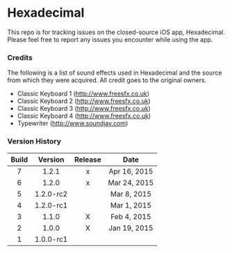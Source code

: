 Hexadecimal
===========

This repo is for tracking issues on the closed-source iOS app, Hexadecimal.  Please feel free to report any issues you encounter while using the app.

### Credits ###
The following is a list of sound effects used in Hexadecimal and the source from which they were acquired. All credit goes to the original owners.
+ Classic Keyboard 1 (http://www.freesfx.co.uk)
+ Classic Keyboard 2 (http://www.freesfx.co.uk)
+ Classic Keyboard 3 (http://www.freesfx.co.uk)
+ Classic Keyboard 4 (http://www.freesfx.co.uk)
+ Typewriter (http://www.soundjay.com)

### Version History ###
| Build |  Version  | Release |     Date     |
|:-----:|:---------:|:-------:|:------------:|
|   7   |   1.2.1   |    x    | Apr 16, 2015 |
|   6   |   1.2.0   |    x    | Mar 24, 2015 |
|   5   | 1.2.0-rc2 |         | Mar 8, 2015  |
|   4   | 1.2.0-rc1 |         | Mar 1, 2015  |
|   3   |   1.1.0   |    X    | Feb 4, 2015  |
|   2   |   1.0.0   |    X    | Jan 19, 2015 |
|   1   | 1.0.0-rc1 |         |              |
